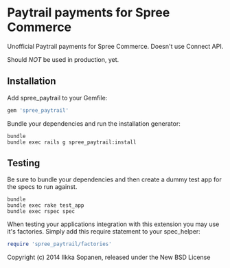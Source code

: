 Paytrail payments for Spree Commerce
====================================

Unofficial Paytrail payments for Spree Commerce. Doesn't use Connect API.

Should *NOT* be used in production, yet.

Installation
------------

Add spree_paytrail to your Gemfile:

```ruby
gem 'spree_paytrail'
```

Bundle your dependencies and run the installation generator:

```shell
bundle
bundle exec rails g spree_paytrail:install
```

Testing
-------

Be sure to bundle your dependencies and then create a dummy test app for the specs to run against.

```shell
bundle
bundle exec rake test_app
bundle exec rspec spec
```

When testing your applications integration with this extension you may use it's factories.
Simply add this require statement to your spec_helper:

```ruby
require 'spree_paytrail/factories'
```

Copyright (c) 2014 Ilkka Sopanen, released under the New BSD License
